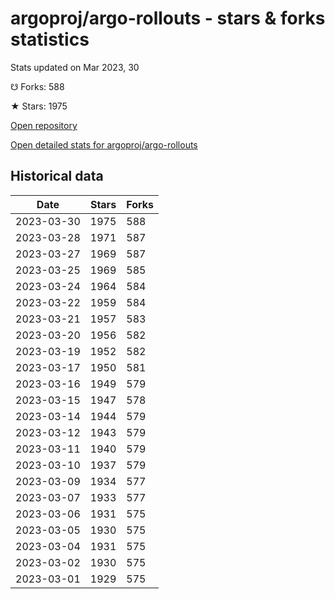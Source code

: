 # argoproj/argo-rollouts - stars & forks statistics

Stats updated on Mar 2023, 30

☋ Forks: 588

★ Stars: 1975

[Open repository](https://github.com/argoproj/argo-rollouts)

[Open detailed stats for argoproj/argo-rollouts](https://reviewgithub.com/rep/argoproj/argo-rollouts)

## Historical data
| Date | Stars | Forks |
|------|-------|-------|
| 2023-03-30 | 1975 | 588 | 
| 2023-03-28 | 1971 | 587 | 
| 2023-03-27 | 1969 | 587 | 
| 2023-03-25 | 1969 | 585 | 
| 2023-03-24 | 1964 | 584 | 
| 2023-03-22 | 1959 | 584 | 
| 2023-03-21 | 1957 | 583 | 
| 2023-03-20 | 1956 | 582 | 
| 2023-03-19 | 1952 | 582 | 
| 2023-03-17 | 1950 | 581 | 
| 2023-03-16 | 1949 | 579 | 
| 2023-03-15 | 1947 | 578 | 
| 2023-03-14 | 1944 | 579 | 
| 2023-03-12 | 1943 | 579 | 
| 2023-03-11 | 1940 | 579 | 
| 2023-03-10 | 1937 | 579 | 
| 2023-03-09 | 1934 | 577 | 
| 2023-03-07 | 1933 | 577 | 
| 2023-03-06 | 1931 | 575 | 
| 2023-03-05 | 1930 | 575 | 
| 2023-03-04 | 1931 | 575 | 
| 2023-03-02 | 1930 | 575 | 
| 2023-03-01 | 1929 | 575 | 


